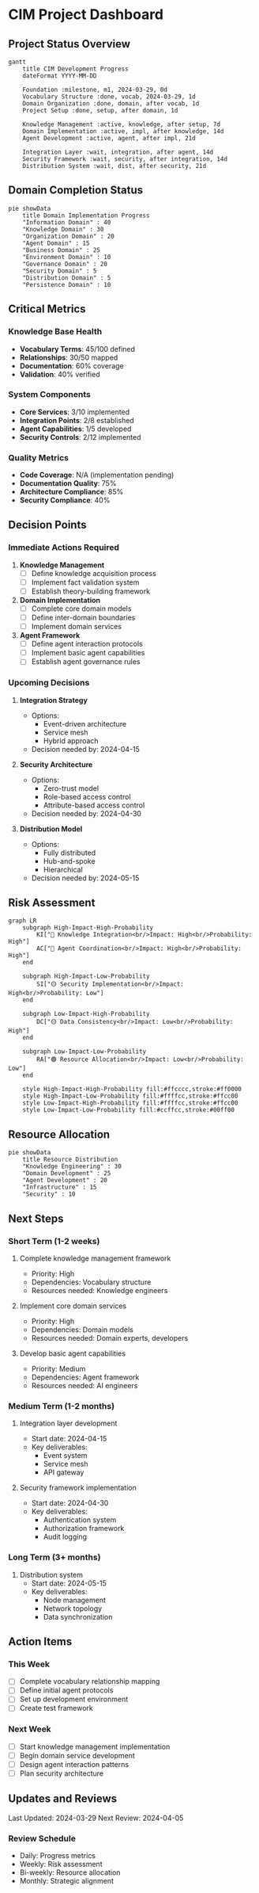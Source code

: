 # CIM Project Dashboard

## Project Status Overview

```mermaid
gantt
    title CIM Development Progress
    dateFormat YYYY-MM-DD
    
    Foundation :milestone, m1, 2024-03-29, 0d
    Vocabulary Structure :done, vocab, 2024-03-29, 1d
    Domain Organization :done, domain, after vocab, 1d
    Project Setup :done, setup, after domain, 1d
    
    Knowledge Management :active, knowledge, after setup, 7d
    Domain Implementation :active, impl, after knowledge, 14d
    Agent Development :active, agent, after impl, 21d
    
    Integration Layer :wait, integration, after agent, 14d
    Security Framework :wait, security, after integration, 14d
    Distribution System :wait, dist, after security, 21d
```

## Domain Completion Status

```mermaid
pie showData
    title Domain Implementation Progress
    "Information Domain" : 40
    "Knowledge Domain" : 30
    "Organization Domain" : 20
    "Agent Domain" : 15
    "Business Domain" : 25
    "Environment Domain" : 10
    "Governance Domain" : 20
    "Security Domain" : 5
    "Distribution Domain" : 5
    "Persistence Domain" : 10
```

## Critical Metrics

### Knowledge Base Health
- **Vocabulary Terms**: 45/100 defined
- **Relationships**: 30/50 mapped
- **Documentation**: 60% coverage
- **Validation**: 40% verified

### System Components
- **Core Services**: 3/10 implemented
- **Integration Points**: 2/8 established
- **Agent Capabilities**: 1/5 developed
- **Security Controls**: 2/12 implemented

### Quality Metrics
- **Code Coverage**: N/A (implementation pending)
- **Documentation Quality**: 75%
- **Architecture Compliance**: 85%
- **Security Compliance**: 40%

## Decision Points

### Immediate Actions Required
1. **Knowledge Management**
   - [ ] Define knowledge acquisition process
   - [ ] Implement fact validation system
   - [ ] Establish theory-building framework

2. **Domain Implementation**
   - [ ] Complete core domain models
   - [ ] Define inter-domain boundaries
   - [ ] Implement domain services

3. **Agent Framework**
   - [ ] Define agent interaction protocols
   - [ ] Implement basic agent capabilities
   - [ ] Establish agent governance rules

### Upcoming Decisions
1. **Integration Strategy**
   - Options:
     - Event-driven architecture
     - Service mesh
     - Hybrid approach
   - Decision needed by: 2024-04-15

2. **Security Architecture**
   - Options:
     - Zero-trust model
     - Role-based access control
     - Attribute-based access control
   - Decision needed by: 2024-04-30

3. **Distribution Model**
   - Options:
     - Fully distributed
     - Hub-and-spoke
     - Hierarchical
   - Decision needed by: 2024-05-15

## Risk Assessment

```mermaid
graph LR
    subgraph High-Impact-High-Probability
        KI["🔴 Knowledge Integration<br/>Impact: High<br/>Probability: High"]
        AC["🔴 Agent Coordination<br/>Impact: High<br/>Probability: High"]
    end
    
    subgraph High-Impact-Low-Probability
        SI["🟡 Security Implementation<br/>Impact: High<br/>Probability: Low"]
    end
    
    subgraph Low-Impact-High-Probability
        DC["🟡 Data Consistency<br/>Impact: Low<br/>Probability: High"]
    end
    
    subgraph Low-Impact-Low-Probability
        RA["🟢 Resource Allocation<br/>Impact: Low<br/>Probability: Low"]
    end

    style High-Impact-High-Probability fill:#ffcccc,stroke:#ff0000
    style High-Impact-Low-Probability fill:#ffffcc,stroke:#ffcc00
    style Low-Impact-High-Probability fill:#ffffcc,stroke:#ffcc00
    style Low-Impact-Low-Probability fill:#ccffcc,stroke:#00ff00
```

## Resource Allocation

```mermaid
pie showData
    title Resource Distribution
    "Knowledge Engineering" : 30
    "Domain Development" : 25
    "Agent Development" : 20
    "Infrastructure" : 15
    "Security" : 10
```

## Next Steps

### Short Term (1-2 weeks)
1. Complete knowledge management framework
   - Priority: High
   - Dependencies: Vocabulary structure
   - Resources needed: Knowledge engineers

2. Implement core domain services
   - Priority: High
   - Dependencies: Domain models
   - Resources needed: Domain experts, developers

3. Develop basic agent capabilities
   - Priority: Medium
   - Dependencies: Agent framework
   - Resources needed: AI engineers

### Medium Term (1-2 months)
1. Integration layer development
   - Start date: 2024-04-15
   - Key deliverables:
     - Event system
     - Service mesh
     - API gateway

2. Security framework implementation
   - Start date: 2024-04-30
   - Key deliverables:
     - Authentication system
     - Authorization framework
     - Audit logging

### Long Term (3+ months)
1. Distribution system
   - Start date: 2024-05-15
   - Key deliverables:
     - Node management
     - Network topology
     - Data synchronization

## Action Items

### This Week
- [ ] Complete vocabulary relationship mapping
- [ ] Define initial agent protocols
- [ ] Set up development environment
- [ ] Create test framework

### Next Week
- [ ] Start knowledge management implementation
- [ ] Begin domain service development
- [ ] Design agent interaction patterns
- [ ] Plan security architecture

## Updates and Reviews

Last Updated: 2024-03-29
Next Review: 2024-04-05

### Review Schedule
- Daily: Progress metrics
- Weekly: Risk assessment
- Bi-weekly: Resource allocation
- Monthly: Strategic alignment 
